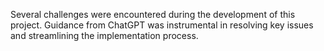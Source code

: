 Several challenges were encountered during the development of this project. Guidance from ChatGPT was instrumental in resolving key issues and streamlining the implementation process.
